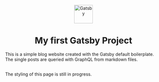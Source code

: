 <p align="center">
  <a href="https://www.gatsbyjs.com">
    <img alt="Gatsby" src="https://www.gatsbyjs.com/Gatsby-Monogram.svg" width="60" />
  </a>
</p>
<h1 align="center">
  My first Gatsby Project
</h1>
This is a simple blog website created with the Gatsby default boilerplate. <br />
The single posts are queried with GraphQL from markdown files.
<br />
<br />
<p style="italic">The styling of this page is still in progress.</p>
